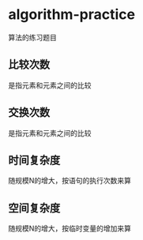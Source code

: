 # algorithm-practice
算法的练习题目

## 比较次数
是指元素和元素之间的比较

## 交换次数
是指元素和元素之间的比较

## 时间复杂度
随规模N的增大，按语句的执行次数来算

## 空间复杂度
随规模N的增大，按临时变量的增加来算